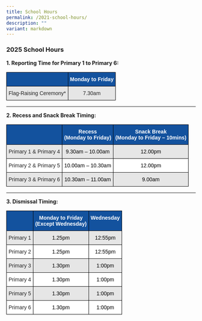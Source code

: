 ```yaml
---
title: School Hours
permalink: /2021-school-hours/
description: ""
variant: markdown
---
```

### **2025 School Hours**

**1\. Reporting Time for Primary 1 to Primary 6:**

<style type="text/css">
.tg  {border-collapse:collapse;border-spacing:0;}
.tg td{border-color:black;border-style:solid;border-width:1px;font-family:Arial, sans-serif;font-size:14px;
  overflow:hidden;padding:10px 5px;word-break:normal;}
.tg th{border-color:black;border-style:solid;border-width:1px;font-family:Arial, sans-serif;font-size:14px;
  font-weight:normal;overflow:hidden;padding:10px 5px;word-break:normal;}
.tg .tg-h5mn{background-color:#E6E6E6;color:#222;text-align:left;vertical-align:middle}
.tg .tg-gw6x{background-color:#13529E;color:#222;text-align:left;vertical-align:middle}
.tg .tg-58zc{background-color:#13529E;color:#FFF;font-weight:bold;text-align:center;vertical-align:top}
.tg .tg-gj5f{background-color:#E6E6E6;color:#222;text-align:center;vertical-align:middle}
</style>
<table class="tg">
<thead>
  <tr>
    <th class="tg-gw6x"> </th>
    <th class="tg-58zc"><span style="font-weight:bold">Monday to Friday</span></th>
  </tr>
</thead>
<tbody>
  <tr>
    <td class="tg-h5mn">Flag-Raising Ceremony*</td>
    <td class="tg-gj5f">7.30am</td>
  </tr>
</tbody>
</table>

---

**2\. Recess and Snack Break Timing:**

<style type="text/css">
.tg  {border-collapse:collapse;border-spacing:0;}
.tg td{border-color:black;border-style:solid;border-width:1px;font-family:Arial, sans-serif;font-size:14px;
  overflow:hidden;padding:10px 5px;word-break:normal;}
.tg th{border-color:black;border-style:solid;border-width:1px;font-family:Arial, sans-serif;font-size:14px;
  font-weight:normal;overflow:hidden;padding:10px 5px;word-break:normal;}
.tg .tg-p7hm{background-color:#FFF;color:#FFF;text-align:center;vertical-align:top}
.tg .tg-h5mn{background-color:#E6E6E6;color:#222;text-align:left;vertical-align:middle}
.tg .tg-gsdb{background-color:#E6E6E6;color:#FFF;text-align:center;vertical-align:top}
.tg .tg-gw6x{background-color:#13529E;color:#222;text-align:left;vertical-align:middle}
.tg .tg-58zc{background-color:#13529E;color:#FFF;font-weight:bold;text-align:center;vertical-align:top}
.tg .tg-1ppo{background-color:#FFF;color:#222;text-align:left;vertical-align:middle}
</style>
<table class="tg">
<thead>
  <tr>
    <th class="tg-gw6x"> </th>
    <th class="tg-58zc"><span style="font-weight:bold">Recess</span><br><span style="font-weight:bold">(Monday to Friday)</span></th>
    <th class="tg-58zc"><span style="font-weight:bold">Snack Break </span><br><span style="font-weight:bold">(Monday to Friday – 10mins)</span></th>
  </tr>
</thead>
<tbody>
  <tr>
    <td class="tg-h5mn">Primary 1 &amp; Primary 4</td>
    <td class="tg-gsdb"><span style="color:#000">9.30am – 10.00am</span></td>
    <td class="tg-gsdb"><span style="color:#000">12.00pm</span></td>
  </tr>
  <tr>
    <td class="tg-1ppo">Primary 2 &amp; Primary 5</td>
    <td class="tg-p7hm"><span style="color:#000">10.00am – 10.30am</span></td>
    <td class="tg-p7hm"><span style="color:#000">12.00pm</span></td>
  </tr>
  <tr>
    <td class="tg-h5mn">Primary 3 &amp; Primary 6</td>
    <td class="tg-gsdb"><span style="color:#000">10.30am – 11.00am</span></td>
    <td class="tg-gsdb"><span style="color:#000">9.00am </span></td>
  </tr>
</tbody>
</table>

--- 

**3\. Dismissal Timing:**

<style type="text/css">
.tg  {border-collapse:collapse;border-spacing:0;}
.tg td{border-color:black;border-style:solid;border-width:1px;font-family:Arial, sans-serif;font-size:14px;
  overflow:hidden;padding:10px 5px;word-break:normal;}
.tg th{border-color:black;border-style:solid;border-width:1px;font-family:Arial, sans-serif;font-size:14px;
  font-weight:normal;overflow:hidden;padding:10px 5px;word-break:normal;}
.tg .tg-p7hm{background-color:#FFF;color:#FFF;text-align:center;vertical-align:top}
.tg .tg-h5mn{background-color:#E6E6E6;color:#222;text-align:left;vertical-align:middle}
.tg .tg-gsdb{background-color:#E6E6E6;color:#FFF;text-align:center;vertical-align:top}
.tg .tg-gw6x{background-color:#13529E;color:#222;text-align:left;vertical-align:middle}
.tg .tg-58zc{background-color:#13529E;color:#FFF;font-weight:bold;text-align:center;vertical-align:top}
.tg .tg-1ppo{background-color:#FFF;color:#222;text-align:left;vertical-align:middle}
</style>
<table class="tg">
<thead>
  <tr>
    <th class="tg-gw6x"> </th>
    <th class="tg-58zc"><span style="font-weight:bold">Monday to Friday</span><br><span style="font-weight:bold">(Except Wednesday)</span></th>
    <th class="tg-58zc"><span style="font-weight:bold">Wednesday</span></th>
  </tr>
</thead>
<tbody>
  <tr>
    <td class="tg-h5mn">Primary 1</td>
    <td class="tg-gsdb"><span style="color:#000">1.25pm</span></td>
    <td class="tg-gsdb"><span style="color:#000">12:55pm</span></td>
  </tr>
  <tr>
    <td class="tg-1ppo">Primary 2</td>
    <td class="tg-p7hm"><span style="color:#000">1.25pm</span></td>
    <td class="tg-p7hm"><span style="color:#000">12:55pm</span></td>
  </tr>
  <tr>
    <td class="tg-h5mn">Primary 3</td>
    <td class="tg-gsdb"><span style="color:#000">1.30pm</span></td>
    <td class="tg-gsdb"><span style="color:#000">1:00pm</span></td>
  </tr>
  <tr>
    <td class="tg-1ppo">Primary 4</td>
    <td class="tg-p7hm"><span style="color:#000">1.30pm</span></td>
    <td class="tg-p7hm"><span style="color:#000">1:00pm</span></td>
  </tr>
  <tr>
    <td class="tg-h5mn">Primary 5</td>
    <td class="tg-gsdb"><span style="color:#000">1.30pm</span></td>
    <td class="tg-gsdb"><span style="color:#000">1:00pm</span></td>
  </tr>
  <tr>
    <td class="tg-1ppo">Primary 6</td>
    <td class="tg-p7hm"><span style="color:#000">1.30pm</span></td>
    <td class="tg-p7hm"><span style="color:#000">1:00pm</span></td>
  </tr>
</tbody>
</table>